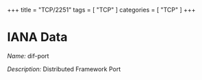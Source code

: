 +++
title = "TCP/2251"
tags = [ "TCP" ]
categories = [ "TCP" ]
+++

# IANA Data

_Name:_ dif-port

_Description:_ Distributed Framework Port

